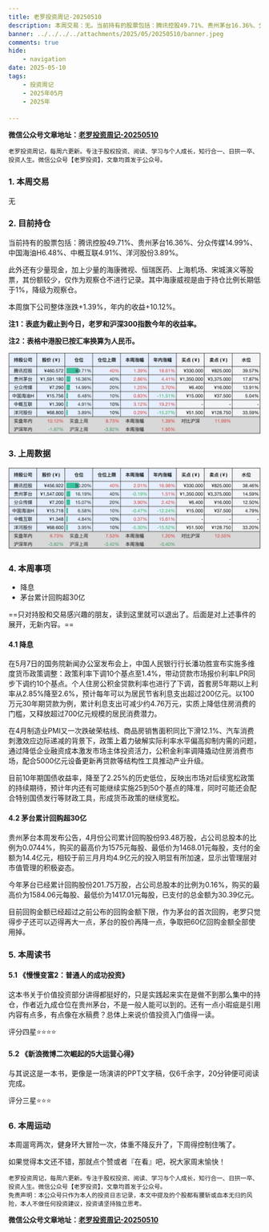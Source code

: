 ```yaml
---
title: 老罗投资周记-20250510
description: 本周交易：无。当前持有的股票包括：腾讯控股49.71%、贵州茅台16.36%、分众传媒14.99%、中国海油H6.48%、中概互联4.91%、洋河股份3.89%。此外还有少量现金，加上少量的海康微视、恒瑞医药、上海机场、宋城演义等股票，其份额较少，仅作为观察仓不进行记录。其中海康威视是由于持仓比例长期低于1%，降级为观察仓。本周旗下公司整体涨跌+1.39%，年内的收益+10.12%。
banner: ../../../../attachments/2025/05/20250510/banner.jpeg
comments: true
hide:
    - navigation
date: 2025-05-10
tags:
    - 投资周记
    - 2025年05月
    - 2025年

---
```


__微信公众号文章地址：[老罗投资周记-20250510](https://mp.weixin.qq.com/s/Ezz9Y3la_tYMeyu2cwLj9Q)__

```
老罗投资周记，每周六更新。专注于股权投资、阅读、学习与个人成长，知行合一、日拱一卒、投资人生。微信公众号【老罗投资】，文章均首发于公众号。
```

### 1. 本周交易

无

### 2. 目前持仓

当前持有的股票包括：腾讯控股49.71%、贵州茅台16.36%、分众传媒14.99%、中国海油H6.48%、中概互联4.91%、洋河股份3.89%。

此外还有少量现金，加上少量的海康微视、恒瑞医药、上海机场、宋城演义等股票，其份额较少，仅作为观察仓不进行记录。其中海康威视是由于持仓比例长期低于1%，降级为观察仓。

本周旗下公司整体涨跌<span class="red">+1.39%</span>，年内的收益<span class="red">+10.12%</span>。

**注1：表底为截止到今日，老罗和沪深300指数今年的收益率。**

**注2：表格中港股已按汇率换算为人民币。**

![目前持仓](../../../attachments/2025/05/20250510/1.jpg)

### 3. 上周数据

![上周数据](../../../attachments/2025/05/20250510/2.jpg)

### 4. 本周事项

+ ​降息
+ 茅台累计回购超30亿

==只对持股和交易感兴趣的朋友，读到这里就可以退出了。后面是对上述事件的展开，无新内容。==

#### 4.1 降息

在5月7日的国务院新闻办公室发布会上，中国人民银行行长潘功胜宣布实施多维度货币政策调整：政策利率下调10个基点至1.4%，带动贷款市场报价利率LPR同步下调约10个基点。个人住房公积金贷款利率也进行了下调，首套房5年期以上利率从2.85%降至2.6%，预计每年可以为居民节省利息支出超过200亿元。以100万元30年期贷款为例，累计利息支出可减少约4.76万元，实质上降低住房消费的门槛，又释放超过700亿元规模的居民消费潜力。

在4月制造业PMI又一次跌破荣枯线、商品房销售面积同比下滑12.1%、汽车消费刺激效应边际递减的背景下，政策上着力破解实际利率水平偏高抑制内需的问题，通过降低企业融资成本激发市场主体投资活力，公积金利率调降撬动住房消费市场，配合5000亿元设备更新再贷款等结构性工具推动产业升级。

目前10年期国债收益率，降至了2.25%的历史低位，反映出市场对后续宽松政策的持续期待，预计年内还有可能继续实施25到50个基点的降准，同时可能还会配合特别国债发行等财政工具，形成货币政策的继续宽松。

#### 4.2 茅台累计回购超30亿

贵州茅台本周发布公告，4月份公司累计回购股份93.48万股，占公司总股本的比例为0.0744%，购买的最高价为1575元每股、最低价为1468.01元每股，支付的金额为14.4亿元，相较于前三月月均4.9亿元的投入明显有所加速，显示出管理层对市值管理的积极姿态。

今年茅台已经累计回购股份201.75万股，占公司总股本的比例为0.16%，购买的最高价为1584.06元每股、最低价为1417.01元每股，已支付的总金额为30.39亿元。

目前回购金额已经超过之前公布的回购金额下限，作为茅台的首次回购，老罗只觉得步子还可以迈得再大一点，茅台的股价再降一点，争取把60亿回购金额全部使用掉。

### 5. 本周读书

#### 5.1 《慢慢变富2：普通人的成功投资》

这本书关于价值投资部分讲得都挺好的，只是实践起来实在是做不到那么集中的持仓，作者近九成仓位在贵州茅台，不是一般人能可以到的。还有一点小瑕疵是引用内容有点多，有点像在水稿费？总体上来说价值投资入门值得一读。

评分四星⭐️⭐️⭐️⭐️

#### 5.2 《新浪微博二次崛起的5大运营心得》

与其说这是一本书，更像是一场演讲的PPT文字稿，仅6千余字，20分钟便可阅读完成。

评分三星⭐️⭐️⭐️

### 6. 本周运动

本周遛弯两次，健身环大冒险一次，体重不降反升了，下周得控制住嘴了。

如果觉得本文还不错，那就点个赞或者『在看』吧，祝大家周末愉快！

```
老罗投资周记，每周六更新。专注于股权投资、阅读、学习与个人成长，知行合一、日拱一卒、投资人生。微信公众号【老罗投资】，文章均首发于公众号。
免责声明：本公众号只作为本人的投资日志记录，本文中提及的个股都有腰斩或血本无归的风险，本人不做任何投资建议，投资请坚持独立思考。
```

__微信公众号文章地址：[老罗投资周记-20250510](https://mp.weixin.qq.com/s/Ezz9Y3la_tYMeyu2cwLj9Q)__